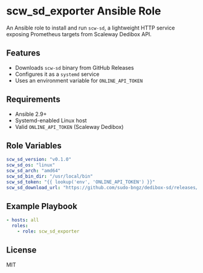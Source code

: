 # scw_sd_exporter Ansible Role

An Ansible role to install and run `scw-sd`, a lightweight HTTP service exposing Prometheus targets from Scaleway Dedibox API.

## Features

- Downloads `scw-sd` binary from GitHub Releases
- Configures it as a `systemd` service
- Uses an environment variable for `ONLINE_API_TOKEN`

## Requirements

- Ansible 2.9+
- Systemd-enabled Linux host
- Valid `ONLINE_API_TOKEN` (Scaleway Dedibox)

## Role Variables

```yaml
scw_sd_version: "v0.1.0"
scw_sd_os: "linux"
scw_sd_arch: "amd64"
scw_sd_bin_dir: "/usr/local/bin"
scw_sd_token: "{{ lookup('env', 'ONLINE_API_TOKEN') }}"
scw_sd_download_url: "https://github.com/sudo-bngz/dedibox-sd/releases/download/{{ scw_sd_version }}/scw-sd-{{ scw_sd_os }}-{{ scw_sd_arch }}"
````

## Example Playbook

```yaml
- hosts: all
  roles:
    - role: scw_sd_exporter
```

## License

MIT
